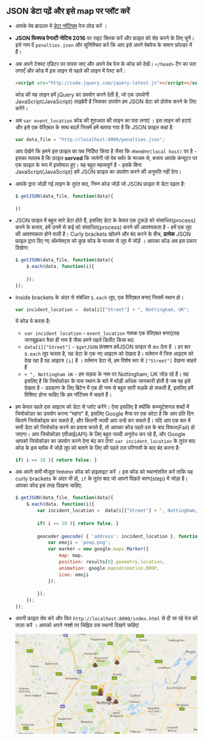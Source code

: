 ## JSON डेटा पढ़ें और इसे map पर प्लॉट करें

- आपके वेब ब्राउज़र में [डेटा नॉटिंघम](http://www.opendatanottingham.org.uk/dataset.aspx?id=124) पेज लोड करें ।

- **JSON फिक्स्ड पेनल्टी नोटिस 2016** पर राइट क्लिक करें और फ़ाइल को सेव़ करने के लिए चुनें। इसे नाम दें `penalties.json` और सुनिश्चित करें कि आप इसे अपने वेबपेज के समान फ़ोल्डर में हैं।

- अब अपने टेक्स्ट एडिटर पर वापस जाएं और अपने वेब पेज के कोड को देखें। `</head>` टैग का पता लगाएँ और कोड में इस लाइन से पहले की लाइन में पेस्ट करें :

    ```html
    <script src="http://code.jquery.com/jquery-latest.js"></script></script>
    ```

    कोड की यह लाइन हमें jQuery का उपयोग करने देती है, जो एक उपयोगी JavaScript(JavaScript) लाइब्रेरी है जिसका उपयोग हम JSON डेटा को प्रोसेस करने के लिए करेंगे।

- अब `var event_location` कोड की शुरुआत की लाइन का पता लगाएं । इस लाइन को हटाएं और इसे एक वेरिएबल के साथ बदलें जिसमें हमें बताया गया है कि JSON फ़ाइल कहां है:

    ```JavaScript
    var data_file = "http://localhost:8000/penalties.json";
    ```

    आप देखेंगे कि हमने इस फ़ाइल का पथ निर्दिष्ट किया है जैसा कि `लोकलहोस्ट(local host)` पर है - इसका मतलब है कि फ़ाइल __served__ कि जायेगी जो वेब सर्वर के माध्यम से, बजाय आपके कंप्यूटर पर एक फ़ाइल के रूप में इस्तेमाल हुए। यह बहुत महत्वपूर्ण है - इसके बिना JavaScript(JavaScript) हमें JSON फ़ाइल का उपयोग करने की अनुमति नहीं देगा।

- आपके द्वारा जोड़ी गई लाइन के तुरंत बाद, निम्न कोड जोड़ें जो JSON फ़ाइल से डेटा पढ़ता है:

    ```JavaScript
    $.getJSON(data_file, function(data){

    })
    ```

- JSON फ़ाइल में बहुत सारे डेटा होते हैं, इसलिए डेटा के केवल एक टुकड़े को संसाधित(process) करने के बजाय, हमें उनमें से कई को संसाधित(process) करने की आवश्यकता है - हमें एक लूप की आवश्यकता होने वाली है। Curly brackets खोलने और बंद करने के बीच, __प्रत्येक__ JSON फ़ाइल द्वारा दिए गए ऑब्जेक्ट्स को कुछ कोड के माध्यम से लूप में जोड़ें । आपका कोड अब इस प्रकार दिखेगा:

    ```JavaScript
    $.getJSON(data_file, function(data){
        $.each(data, function(i){

        });
    });
    ```

- Inside brackets के अंदर से संबंधित `$.each` लूप, एक वैरिएबल बनाएं जिसमें स्थान हो।

    ```JavaScript
    var incident_location =  data[i]["Street"] + ", Nottingham, UK";
    ```

    ये कोड ये करता है:
    - `var incident location` - `event_location` नामक एक वेरिएबल बनाएं(यह जानबूझकर वैसा ही नाम है जैसा हमने पहले डिलीट किया था)
    - `data[i]["Street"]` - `$getJSON` फ़ंक्शन हमेंJSON फ़ाइल से `डेटा` देता है । हर बार `$.each` लूप चलता है, यह डेटा के एक नए आइटम को देखता है। वर्तमान में जिस आइटम को देख रहा है वह आइटम `[i]` है । वर्तमान डेटा से, हम विशेष रूप से `["Street"]` देखना चाहते हैं
    - `+ ", Nottingham UK` - हम सड़क के नाम पर Nottingham, UK जोड़ रहे हैं। यह इसलिए है कि जियोकोडर के पास स्थान के बारे में थोड़ी अधिक जानकारी होती है जब वह इसे देखता है - उदाहरण के लिए ब्रिटेन में एक ही नाम से बहुत सारी सड़कें हो सकती हैं, इसलिए हमें विशिष्ट होना चाहिए कि हम नॉटिंघम में चाहते हैं।

- हम केवल पहले दस आइटम को डेटा से प्लॉट करेंगे। ऐसा इसलिए है क्योंकि कम्प्यूटेशनल शब्दों में जियोकोडर का उपयोग करना "महंगा" है, इसलिए Google मैप्स पर एक कोटा है कि आप प्रति दिन कितने जियोकोड्स कर सकते हैं, और कितनी जल्दी आप उन्हें कर सकते हैं। यदि आप एक बार में सभी डेटा को जियोकोड करने का प्रयास करते हैं, तो आपका कोड पहले दस के बाद विफल(Fail) हो जाएगा। आप जियोकोडर एपीआई(API) के लिए बहुत जल्दी अनुरोध कर रहे हैं, और Google आपको जियोकोडर का उपयोग करने देना बंद कर देगा! `var incident_location` के तुरंत बाद कोड के इस ब्लॉक में जोड़ें लूप को बताने के लिए की पहले दस परिणामों के बाद बंद करना है:

    ```JavaScript
    if( i == 10 ){ return false; }
    ```

- अब अपने सभी मौजूदा `जियोकोडर` कोड को हाइलाइट करें । इस कोड को स्थानांतरित करें ताकि यह curly brackets के अंदर भी हो, `if` के तुरंत बाद जो आपने पिछले चरण(step) में जोड़ा है। आपका कोड इस तरह दिखना चाहिए:

    ```JavaScript
    $.getJSON(data_file, function(data){
        $.each(data, function(i){
            var incident_location =  data[i]["Street"] + ", Nottingham, UK";

            if( i == 10 ){ return false; }

            geocoder.geocode( { 'address': incident_location }, function(results) {
                var emoji = 'poop.png';
                var marker = new google.maps.Marker({
                    map: map,
                    position: results[0].geometry.location,
                    animation: google.mapsAnimation.DROP,
                    icon: emoji
                });

            });
        });
    });
    ```

- अपनी फ़ाइल सेव करे और फिर `http://localhost:8000/index.html` से दी जा रहे पेज को ताज़ा करें । आपको अपने नक्शे पर चिह्नित दस स्थानों दिखने चाहिए!

    ![नक्शे के साथ page Served करे](images/multiple-locations.png)

